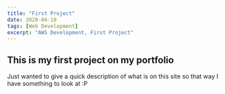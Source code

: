 ```yaml
---
title: "First Project"
date: 2020-04-10
tags: [Web Development]
excerpt: "AWS Development, First Project"
---
```


## This is my first project on my portfolio

Just wanted to give a quick description of what is on this site so that way I have something to look at :P